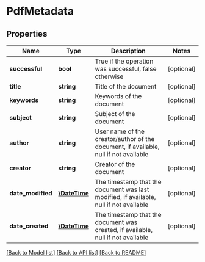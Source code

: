 # PdfMetadata

## Properties
Name | Type | Description | Notes
------------ | ------------- | ------------- | -------------
**successful** | **bool** | True if the operation was successful, false otherwise | [optional] 
**title** | **string** | Title of the document | [optional] 
**keywords** | **string** | Keywords of the document | [optional] 
**subject** | **string** | Subject of the document | [optional] 
**author** | **string** | User name of the creator/author of the document, if available, null if not available | [optional] 
**creator** | **string** | Creator of the document | [optional] 
**date_modified** | [**\DateTime**](\DateTime.md) | The timestamp that the document was last modified, if available, null if not available | [optional] 
**date_created** | [**\DateTime**](\DateTime.md) | The timestamp that the document was created, if available, null if not available | [optional] 

[[Back to Model list]](../README.md#documentation-for-models) [[Back to API list]](../README.md#documentation-for-api-endpoints) [[Back to README]](../README.md)


